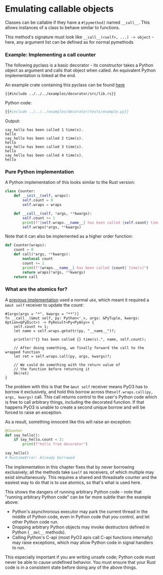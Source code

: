 # Emulating callable objects

Classes can be callable if they have a `#[pymethod]` named `__call__`.
This allows instances of a class to behave similar to functions.

This method's signature must look like `__call__(<self>, ...) -> object` - here,
 any argument list can be defined as for normal pymethods

### Example: Implementing a call counter

The following pyclass is a basic decorator - its constructor takes a Python object
as argument and calls that object when called. An equivalent Python implementation
is linked at the end.

An example crate containing this pyclass can be found [here](https://github.com/PyO3/pyo3/tree/main/examples/decorator)

```rust,ignore
{{#include ../../../examples/decorator/src/lib.rs}}
```

Python code:

```python
{{#include ../../../examples/decorator/tests/example.py}}
```

Output:

```text
say_hello has been called 1 time(s).
hello
say_hello has been called 2 time(s).
hello
say_hello has been called 3 time(s).
hello
say_hello has been called 4 time(s).
hello
```

### Pure Python implementation

A Python implementation of this looks similar to the Rust version:

```python
class Counter:
    def __init__(self, wraps):
        self.count = 0
        self.wraps = wraps

    def __call__(self, *args, **kwargs):
        self.count += 1
        print(f"{self.wraps.__name__} has been called {self.count} time(s)")
        self.wraps(*args, **kwargs)
```

Note that it can also be implemented as a higher order function:

```python
def Counter(wraps):
    count = 0
    def call(*args, **kwargs):
        nonlocal count
        count += 1
        print(f"{wraps.__name__} has been called {count} time(s)")
        return wraps(*args, **kwargs)
    return call
```

### What are the atomics for?

A [previous implementation] used a normal `u64`, which meant it required a `&mut self` receiver to update the count:

```rust,ignore
#[args(args = "*", kwargs = "**")]
fn __call__(&mut self, py: Python<'_>, args: &PyTuple, kwargs: Option<&PyDict>) -> PyResult<Py<PyAny>> {
    self.count += 1;
    let name = self.wraps.getattr(py, "__name__")?;

    println!("{} has been called {} time(s).", name, self.count);

    // After doing something, we finally forward the call to the wrapped function
    let ret = self.wraps.call(py, args, kwargs)?;

    // We could do something with the return value of
    // the function before returning it
    Ok(ret)
}
```

The problem with this is that the `&mut self` receiver means PyO3 has to borrow it exclusively,
 and hold this borrow across the`self.wraps.call(py, args, kwargs)` call. This call returns control to the user's Python code
 which is free to call arbitrary things, *including* the decorated function. If that happens PyO3 is unable to create a second unique borrow and will be forced to raise an exception.

As a result, something innocent like this will raise an exception:

```py
@Counter
def say_hello():
    if say_hello.count < 2:
        print(f"hello from decorator")
        
say_hello()
# RuntimeError: Already borrowed
```

The implementation in this chapter fixes that by never borrowing exclusively; all the methods take `&self` as receivers, of which multiple may exist simultaneously. This requires a shared and threadsafe counter and the easiest way to do that is to use atomics, so that's what is used here.

This shows the dangers of running arbitrary Python code - note that "running arbitrary Python code" can be far more subtle than the example above:
- Python's asynchronous executor may park the current thread in the middle of Python code, even in Python code that *you* control, and let other Python code run.
- Dropping arbitrary Python objects may invoke destructors defined in Python (`__del__` methods).
- Calling Python's C-api (most PyO3 apis call C-api functions internally) may raise exceptions, which may allow Python code in signal handlers to run.

This especially important if you are writing unsafe code; Python code must never be able to cause undefined behavior. You must ensure that your Rust code is in a consistent state before doing any of the above things.

[previous implementation]: https://github.com/PyO3/pyo3/discussions/2598 "Thread Safe Decorator <Help Wanted> · Discussion #2598 · PyO3/pyo3"